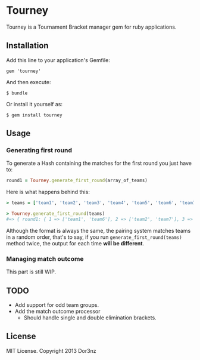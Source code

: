 # Tourney

Tourney is a Tournament Bracket manager gem for ruby applications.

## Installation

Add this line to your application's Gemfile:

    gem 'tourney'

And then execute:

    $ bundle

Or install it yourself as:

    $ gem install tourney

## Usage

### Generating first round

To generate a Hash containing the matches for the first round you just have to:

```ruby
round1 = Tourney.generate_first_round(array_of_teams)
```

Here is what happens behind this:

```ruby
> teams = ['team1', 'team2', 'team3', 'team4', 'team5', 'team6', 'team7', 'team8', 'team9', 'team10']

> Tourney.generate_first_round(teams)
#=> { round1: { 1 => ['team1', 'team6'], 2 => ['team2', 'team7'], 3 => ['team3', 'team8'], 4 => ['team4', 'team9'], 5 => ['team5', 'team10']} }
```

Although the format is always the same, the pairing system matches teams
in a random order, that's to say, if you run `generate_first_round(teams)`
method twice, the output for each time **will be different**.

### Managing match outcome
This part is still WIP.

## TODO
* Add support for odd team groups.
* Add the match outcome processor
  * Should handle single and double elimination brackets.

## License
MIT License. Copyright 2013 Dor3nz
